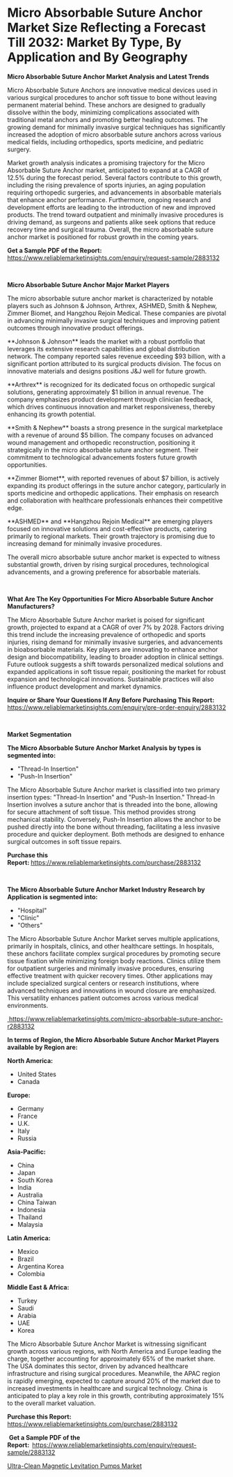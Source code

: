 <p><h1>Micro Absorbable Suture Anchor Market Size Reflecting a Forecast Till 2032: Market By Type, By Application and By Geography</h1></p><p><strong>Micro Absorbable Suture Anchor Market Analysis and Latest Trends</strong></p>
<p><p>Micro Absorbable Suture Anchors are innovative medical devices used in various surgical procedures to anchor soft tissue to bone without leaving permanent material behind. These anchors are designed to gradually dissolve within the body, minimizing complications associated with traditional metal anchors and promoting better healing outcomes. The growing demand for minimally invasive surgical techniques has significantly increased the adoption of micro absorbable suture anchors across various medical fields, including orthopedics, sports medicine, and pediatric surgery.</p><p>Market growth analysis indicates a promising trajectory for the Micro Absorbable Suture Anchor market, anticipated to expand at a CAGR of 12.5% during the forecast period. Several factors contribute to this growth, including the rising prevalence of sports injuries, an aging population requiring orthopedic surgeries, and advancements in absorbable materials that enhance anchor performance. Furthermore, ongoing research and development efforts are leading to the introduction of new and improved products. The trend toward outpatient and minimally invasive procedures is driving demand, as surgeons and patients alike seek options that reduce recovery time and surgical trauma. Overall, the micro absorbable suture anchor market is positioned for robust growth in the coming years.</p></p>
<p><strong>Get a Sample PDF of the Report:&nbsp;</strong> <a href="https://www.reliablemarketinsights.com/enquiry/request-sample/2883132?utm_campaign=2280&utm_medium=2&utm_source=Github&utm_content=ia&utm_term=13032025&utm_id=micro-absorbable-suture-anchor">https://www.reliablemarketinsights.com/enquiry/request-sample/2883132</a></p>
<p>&nbsp;</p>
<p><strong>Micro Absorbable Suture Anchor Major Market Players</strong></p>
<p><p>The micro absorbable suture anchor market is characterized by notable players such as Johnson & Johnson, Arthrex, ASHMED, Smith & Nephew, Zimmer Biomet, and Hangzhou Rejoin Medical. These companies are pivotal in advancing minimally invasive surgical techniques and improving patient outcomes through innovative product offerings.</p><p>**Johnson & Johnson** leads the market with a robust portfolio that leverages its extensive research capabilities and global distribution network. The company reported sales revenue exceeding $93 billion, with a significant portion attributed to its surgical products division. The focus on innovative materials and designs positions J&J well for future growth.</p><p>**Arthrex** is recognized for its dedicated focus on orthopedic surgical solutions, generating approximately $1 billion in annual revenue. The company emphasizes product development through clinician feedback, which drives continuous innovation and market responsiveness, thereby enhancing its growth potential.</p><p>**Smith & Nephew** boasts a strong presence in the surgical marketplace with a revenue of around $5 billion. The company focuses on advanced wound management and orthopedic reconstruction, positioning it strategically in the micro absorbable suture anchor segment. Their commitment to technological advancements fosters future growth opportunities.</p><p>**Zimmer Biomet**, with reported revenues of about $7 billion, is actively expanding its product offerings in the suture anchor category, particularly in sports medicine and orthopedic applications. Their emphasis on research and collaboration with healthcare professionals enhances their competitive edge.</p><p>**ASHMED** and **Hangzhou Rejoin Medical** are emerging players focused on innovative solutions and cost-effective products, catering primarily to regional markets. Their growth trajectory is promising due to increasing demand for minimally invasive procedures.</p><p>The overall micro absorbable suture anchor market is expected to witness substantial growth, driven by rising surgical procedures, technological advancements, and a growing preference for absorbable materials.</p></p>
<p>&nbsp;</p>
<p><strong>What Are The Key Opportunities For Micro Absorbable Suture Anchor Manufacturers?</strong></p>
<p><p>The Micro Absorbable Suture Anchor market is poised for significant growth, projected to expand at a CAGR of over 7% by 2028. Factors driving this trend include the increasing prevalence of orthopedic and sports injuries, rising demand for minimally invasive surgeries, and advancements in bioabsorbable materials. Key players are innovating to enhance anchor design and biocompatibility, leading to broader adoption in clinical settings. Future outlook suggests a shift towards personalized medical solutions and expanded applications in soft tissue repair, positioning the market for robust expansion and technological innovations. Sustainable practices will also influence product development and market dynamics.</p></p>
<p><strong>Inquire or Share Your Questions If Any Before Purchasing This Report:</strong> <a href="https://www.reliablemarketinsights.com/enquiry/pre-order-enquiry/2883132?utm_campaign=2280&utm_medium=2&utm_source=Github&utm_content=ia&utm_term=13032025&utm_id=micro-absorbable-suture-anchor">https://www.reliablemarketinsights.com/enquiry/pre-order-enquiry/2883132</a></p>
<p>&nbsp;</p>
<p><strong>Market Segmentation</strong></p>
<p><strong>The Micro Absorbable Suture Anchor Market Analysis by types is segmented into:</strong></p>
<p><ul><li>"Thread-In Insertion"</li><li>"Push-In Insertion"</li></ul></p>
<p><p>The Micro Absorbable Suture Anchor market is classified into two primary insertion types: "Thread-In Insertion" and "Push-In Insertion." Thread-In Insertion involves a suture anchor that is threaded into the bone, allowing for secure attachment of soft tissue. This method provides strong mechanical stability. Conversely, Push-In Insertion allows the anchor to be pushed directly into the bone without threading, facilitating a less invasive procedure and quicker deployment. Both methods are designed to enhance surgical outcomes in soft tissue repairs.</p></p>
<p><strong>Purchase this Report:&nbsp;</strong><a href="https://www.reliablemarketinsights.com/purchase/2883132?utm_campaign=2280&utm_medium=2&utm_source=Github&utm_content=ia&utm_term=13032025&utm_id=micro-absorbable-suture-anchor">https://www.reliablemarketinsights.com/purchase/2883132</a></p>
<p>&nbsp;</p>
<p><strong>The Micro Absorbable Suture Anchor Market Industry Research by Application is segmented into:</strong></p>
<p><ul><li>"Hospital"</li><li>"Clinic"</li><li>"Others"</li></ul></p>
<p><p>The Micro Absorbable Suture Anchor Market serves multiple applications, primarily in hospitals, clinics, and other healthcare settings. In hospitals, these anchors facilitate complex surgical procedures by promoting secure tissue fixation while minimizing foreign body reactions. Clinics utilize them for outpatient surgeries and minimally invasive procedures, ensuring effective treatment with quicker recovery times. Other applications may include specialized surgical centers or research institutions, where advanced techniques and innovations in wound closure are emphasized. This versatility enhances patient outcomes across various medical environments.</p></p>
<p><a href="https://www.reliablemarketinsights.com/micro-absorbable-suture-anchor-r2883132?utm_campaign=2280&utm_medium=2&utm_source=Github&utm_content=ia&utm_term=13032025&utm_id=micro-absorbable-suture-anchor">&nbsp;https://www.reliablemarketinsights.com/micro-absorbable-suture-anchor-r2883132</a></p>
<p><strong>In terms of Region, the Micro Absorbable Suture Anchor Market Players available by Region are:</strong></p>
<p>
    <p> <strong> North America: </strong>
        <ul>
            <li>United States</li>
            <li>Canada</li>
        </ul>
        </p> 
    <p> <strong> Europe: </strong>
        <ul>
            <li>Germany</li>
            <li>France</li>
            <li>U.K.</li>
            <li>Italy</li>
            <li>Russia</li>
        </ul>
        </p> 
    <p> <strong> Asia-Pacific: </strong>
        <ul>
            <li>China</li>
            <li>Japan</li>
            <li>South Korea</li>
            <li>India</li>
            <li>Australia</li>
            <li>China Taiwan</li>
            <li>Indonesia</li>
            <li>Thailand</li>
            <li>Malaysia</li>
        </ul>
        </p> 
    <p> <strong> Latin America: </strong>
        <ul>
            <li>Mexico</li>
            <li>Brazil</li>
            <li>Argentina Korea</li>
            <li>Colombia</li>
        </ul>
        </p> 
    <p> <strong> Middle East & Africa: </strong>
        <ul>
            <li>Turkey</li>
            <li>Saudi</li>
            <li>Arabia</li>
            <li>UAE</li>
            <li>Korea</li>
        </ul>
    </p>
    </p>
<p><p>The Micro Absorbable Suture Anchor Market is witnessing significant growth across various regions, with North America and Europe leading the charge, together accounting for approximately 65% of the market share. The USA dominates this sector, driven by advanced healthcare infrastructure and rising surgical procedures. Meanwhile, the APAC region is rapidly emerging, expected to capture around 20% of the market due to increased investments in healthcare and surgical technology. China is anticipated to play a key role in this growth, contributing approximately 15% to the overall market valuation.</p></p>
<p><strong>Purchase this Report: </strong><a href="https://www.reliablemarketinsights.com/purchase/2883132?utm_campaign=2280&utm_medium=2&utm_source=Github&utm_content=ia&utm_term=13032025&utm_id=micro-absorbable-suture-anchor">https://www.reliablemarketinsights.com/purchase/2883132</a></p>
<p>&nbsp;<strong>Get a Sample PDF of the Report:&nbsp;&nbsp;</strong><a href="https://www.reliablemarketinsights.com/enquiry/request-sample/2883132?utm_campaign=2280&utm_medium=2&utm_source=Github&utm_content=ia&utm_term=13032025&utm_id=micro-absorbable-suture-anchor">https://www.reliablemarketinsights.com/enquiry/request-sample/2883132</a></p>
<p><strong></strong></p>
<p><p><a href="https://github.com/FlorianWolf90/Market-Research-Report-List-1/blob/main/ultra-clean-magnetic-levitation-pumps-market.md?utm_campaign=2280&utm_medium=2&utm_source=Github&utm_content=ia&utm_term=13032025&utm_id=micro-absorbable-suture-anchor">Ultra-Clean Magnetic Levitation Pumps Market</a></p></p>